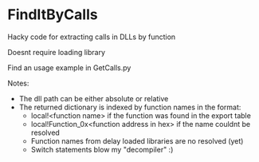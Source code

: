 # FindItByCalls
Hacky code for extracting calls in DLLs by function

Doesnt require loading library

Find an usage example in GetCalls.py

Notes:
* The dll path can be either absolute or relative
* The returned dictionary is indexed by function names in the format:
  * local!\<function name\> if the function was found in the export table
  * local!Function_0x\<function address in hex\> if the name couldnt be resolved
  * Function names from delay loaded libraries are no resolved (yet)
  * Switch statements blow my "decompiler" :)
